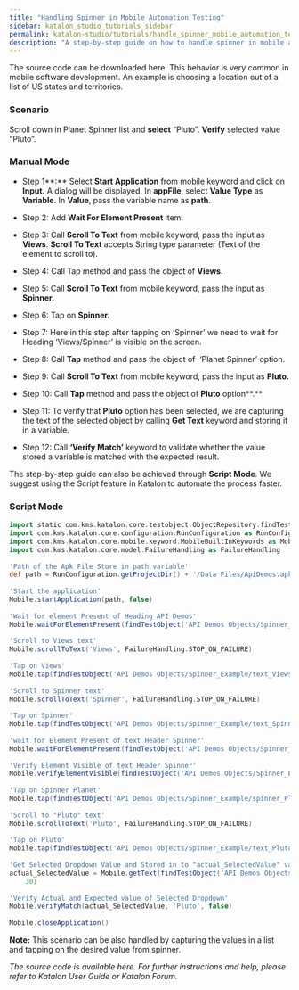 ```yaml
---
title: "Handling Spinner in Mobile Automation Testing"
sidebar: katalon_studio_tutorials_sidebar
permalink: katalon-studio/tutorials/handle_spinner_mobile_automation_testing.html
description: "A step-by-step guide on how to handle spinner in mobile automation testing using Katalon Studio. This behavior is very common in mobile software development"
---
```

The source code can be downloaded here. This behavior is very common in mobile software development. An example is choosing a location out of a list of US states and territories.

### Scenario

Scroll down in Planet Spinner list and **select** “Pluto”. **Verify** selected value “Pluto”.

### Manual Mode

*   Step 1**:** Select **Start Application** from mobile keyword and click on **Input.** A dialog will be displayed. In **appFile**, select **Value Type** as **Variable**. In **Value**, pass the variable name as **path**.

*   Step 2: Add **Wait For Element Present** item.
*   Step 3: Call **Scroll To Text** from mobile keyword, pass the input as **Views**. **Scroll To Text** accepts String type parameter (Text of the element to scroll to).

*   Step 4: Call Tap method and pass the object of **Views.**
*   Step 5: Call **Scroll To Text** from mobile keyword, pass the input as **Spinner.**
*   Step 6: Tap on **Spinner.**
*   Step 7: Here in this step after tapping on ‘Spinner’ we need to wait for Heading ‘Views/Spinner’ is visible on the screen.
*   Step 8: Call **Tap** method and pass the object of  ‘Planet Spinner’ option.
*   Step 9: Call **Scroll To Text** from mobile keyword, pass the input as **Pluto.**
*   Step 10: Call **Tap** method and pass the object of **Pluto** option**.**
*   Step 11: To verify that **Pluto** option has been selected, we are capturing the text of the selected object by calling **Get Text** keyword and storing it in a variable.

*   Step 12: Call **‘Verify Match’** keyword to validate whether the value stored a variable is matched with the expected result.

The step-by-step guide can also be achieved through **Script Mode**. We suggest using the Script feature in Katalon to automate the process faster.

### Script Mode

```groovy
import static com.kms.katalon.core.testobject.ObjectRepository.findTestObject
import com.kms.katalon.core.configuration.RunConfiguration as RunConfiguration
import com.kms.katalon.core.mobile.keyword.MobileBuiltInKeywords as Mobile
import com.kms.katalon.core.model.FailureHandling as FailureHandling
 
'Path of the Apk File Store in path variable'
def path = RunConfiguration.getProjectDir() + '/Data Files/ApiDemos.apk'
 
'Start the application'
Mobile.startApplication(path, false)
 
'Wait for element Present of Heading API Demos'
Mobile.waitForElementPresent(findTestObject('API Demos Objects/Spinner_Example/heading_API_Demos'), 45)
 
'Scroll to Views text'
Mobile.scrollToText('Views', FailureHandling.STOP_ON_FAILURE)
 
'Tap on Views'
Mobile.tap(findTestObject('API Demos Objects/Spinner_Example/text_Views'), 20)
 
'Scroll to Spinner text'
Mobile.scrollToText('Spinner', FailureHandling.STOP_ON_FAILURE)
 
'Tap on Spinner'
Mobile.tap(findTestObject('API Demos Objects/Spinner_Example/text_Spinner'), 20)
 
'wait for Element Present of text Header Spinner'
Mobile.waitForElementPresent(findTestObject('API Demos Objects/Spinner_Example/text_header Spinner'), 20)
 
'Verify Element Visible of text Header Spinner'
Mobile.verifyElementVisible(findTestObject('API Demos Objects/Spinner_Example/text_header Spinner'), 30)
 
'Tap on Spinner Planet'
Mobile.tap(findTestObject('API Demos Objects/Spinner_Example/spinner_Planet'), 30)
 
'Scroll to "Pluto" text'
Mobile.scrollToText('Pluto', FailureHandling.STOP_ON_FAILURE)
 
'Tap on Pluto'
Mobile.tap(findTestObject('API Demos Objects/Spinner_Example/text_Pluto'), 20)
 
'Get Selected Dropdown Value and Stored in to "actual_SelectedValue" variable'
actual_SelectedValue = Mobile.getText(findTestObject('API Demos Objects/Spinner_Example/validation_Selected Spinner value'),
	30)
 
'Verify Actual and Expected value of Selected Dropdown'
Mobile.verifyMatch(actual_SelectedValue, 'Pluto', false)
 
Mobile.closeApplication()

```

**Note:** This scenario can be also handled by capturing the values in a list and tapping on the desired value from spinner.

_The source code is available here. For further instructions and help, please refer to Katalon User Guide or Katalon Forum._